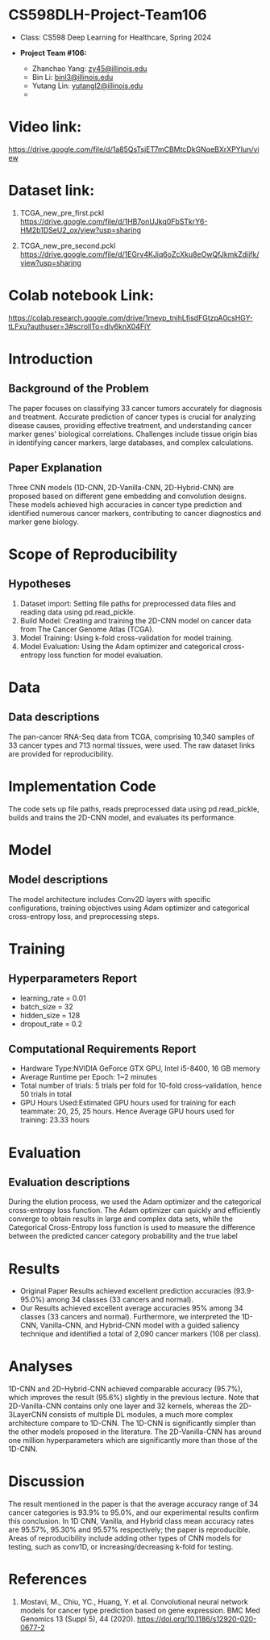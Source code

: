 # CS598DLH-Project-Team106

- Class: CS598 Deep Learning for Healthcare, Spring 2024

- **Project Team #106:**

  *   Zhanchao Yang: zy45@illinois.edu
  *   Bin Li: binl3@illinois.edu
  *   Yutang Lin: yutangl2@illinois.edu
  *   
# Video link:
https://drive.google.com/file/d/1a85QsTsjET7mCBMtcDkGNqeBXrXPYIun/view

# Dataset link:
1. TCGA_new_pre_first.pckl https://drive.google.com/file/d/1HB7onUJkq0FbSTkrY6-HM2b1DSeU2_ox/view?usp=sharing 

2. TCGA_new_pre_second.pckl https://drive.google.com/file/d/1EGrv4KJiq6oZcXku8eOwQfJkmkZdiifk/view?usp=sharing

# Colab notebook Link:
https://colab.research.google.com/drive/1meyp_tnjhLfjsdFGtzpA0csHGY-tLFxu?authuser=3#scrollTo=dlv6knX04FiY

# Introduction
## Background of the Problem
The paper focuses on classifying 33 cancer tumors accurately for diagnosis and treatment. Accurate prediction of cancer types is crucial for analyzing disease causes, providing effective treatment, and understanding cancer marker genes' biological correlations. Challenges include tissue origin bias in identifying cancer markers, large databases, and complex calculations.

## Paper Explanation
Three CNN models (1D-CNN, 2D-Vanilla-CNN, 2D-Hybrid-CNN) are proposed based on different gene embedding and convolution designs. These models achieved high accuracies in cancer type prediction and identified numerous cancer markers, contributing to cancer diagnostics and marker gene biology.

# Scope of Reproducibility
## Hypotheses
1. Dataset import: Setting file paths for preprocessed data files and reading data using pd.read_pickle.
2. Build Model: Creating and training the 2D-CNN model on cancer data from The Cancer Genome Atlas (TCGA).
3. Model Training: Using k-fold cross-validation for model training.
4. Model Evaluation: Using the Adam optimizer and categorical cross-entropy loss function for model evaluation.

# Data
## Data descriptions
The pan-cancer RNA-Seq data from TCGA, comprising 10,340 samples of 33 cancer types and 713 normal tissues, were used. The raw dataset links are provided for reproducibility.

# Implementation Code
The code sets up file paths, reads preprocessed data using pd.read_pickle, builds and trains the 2D-CNN model, and evaluates its performance.

# Model
## Model descriptions
The model architecture includes Conv2D layers with specific configurations, training objectives using Adam optimizer and categorical cross-entropy loss, and preprocessing steps.

# Training
## Hyperparameters Report
- learning_rate = 0.01
- batch_size = 32
- hidden_size = 128
- dropout_rate = 0.2

## Computational Requirements Report
- Hardware Type:NVIDIA GeForce GTX GPU, Intel i5-8400, 16 GB memory
- Average Runtime per Epoch: 1~2 minutes
- Total number of trials: 5 trials per fold for 10-fold cross-validation, hence 50 trials in total
- GPU Hours Used:Estimated GPU hours used for training for each teammate: 20, 25, 25 hours. Hence Average GPU hours used for training: 23.33 hours
  
# Evaluation
## Evaluation descriptions
During the elution process, we used the Adam optimizer and the categorical cross-entropy loss function. The Adam optimizer can quickly and efficiently converge to obtain results in large and complex data sets, while the Categorical Cross-Entropy loss function is used to measure the difference between the predicted cancer category probability and the true label

# Results
- Original Paper Results achieved excellent prediction accuracies (93.9-95.0%) among 34 classes (33 cancers and normal).
- Our Results achieved excellent average accuracies 95% among 34 classes (33 cancers and normal). Furthermore, we interpreted the 1D-CNN, Vanilla-CNN, and Hybrid-CNN model with a guided saliency technique and identified a total of 2,090 cancer markers (108 per class).

# Analyses
1D-CNN and 2D-Hybrid-CNN achieved comparable accuracy (95.7%), which improves the result (95.6%) slightly in the previous lecture. Note that 2D-Vanilla-CNN contains only one layer and 32 kernels, whereas the 2D-3LayerCNN consists of multiple DL modules, a much more complex architecture compare to 1D-CNN. The 1D-CNN is significantly simpler than the other models proposed in the literature. The 2D-Vanilla-CNN has around one million hyperparameters which are significantly more than those of the 1D-CNN.

# Discussion
The result mentioned in the paper is that the average accuracy range of 34 cancer categories is 93.9% to 95.0%, and our experimental results confirm this conclusion. In 1D CNN, Vanilla, and Hybrid class mean accuracy rates are 95.57%, 95.30% and  95.57%  respectively; the paper is reproducible. Areas of reproducibility include adding other types of CNN models for testing, such as conv1D, or increasing/decreasing k-fold for testing.

# References
1.  Mostavi, M., Chiu, YC., Huang, Y. et al. Convolutional neural network models for cancer type prediction based on gene expression. BMC Med Genomics 13 (Suppl 5), 44 (2020). https://doi.org/10.1186/s12920-020-0677-2

